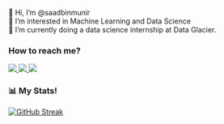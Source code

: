 👋 Hi, I’m @saadbinmunir <br />
👀 I’m interested in Machine Learning and Data Science <br />
🌱 I’m currently doing a data science internship at Data Glacier.<br />

### How to reach me?
<a href="https://www.linkedin.com/in/saad-bin-munir/">
<img src="https://img.icons8.com/fluent/48/000000/linkedin.png"/>
</a>
<a href="https://www.instagram.com/saadi2402/">
<img src="https://img.icons8.com/fluent/48/000000/instagram-new.png"/>
</a>
<a href="mailto:saadmunir24@gmail.com">
<img src="https://img.icons8.com/color/48/000000/gmail-new.png"/>
</a>

### 📊 My Stats!
[![GitHub Streak](https://github-readme-streak-stats.herokuapp.com/?user=saadbinmunir)](https://git.io/streak-stats)
